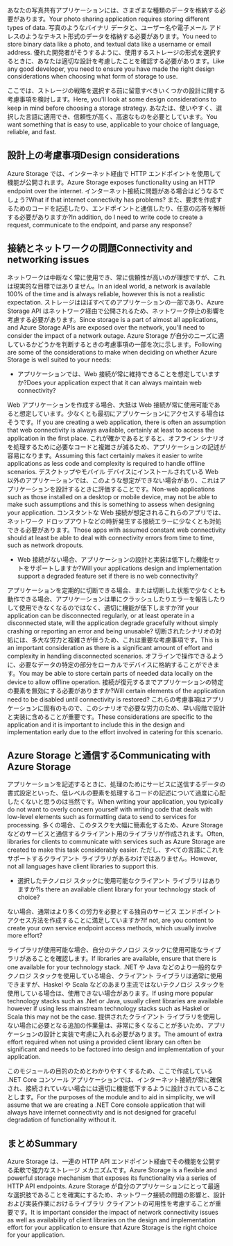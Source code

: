 <span data-ttu-id="0f125-101">あなたの写真共有アプリケーションには、さまざまな種類のデータを格納する必要があります。</span><span class="sxs-lookup"><span data-stu-id="0f125-101">Your photo sharing application requires storing different types of data.</span></span> <span data-ttu-id="0f125-102">写真のようなバイナリ データと、ユーザー名や電子メール アドレスのようなテキスト形式のデータを格納する必要があります。</span><span class="sxs-lookup"><span data-stu-id="0f125-102">You need to store binary data like a photo, and textual data like a username or email address.</span></span> <span data-ttu-id="0f125-103">優れた開発者がそうするように、使用するストレージの形式を選択するときに、あなたは適切な設計を考慮したことを確認する必要があります。</span><span class="sxs-lookup"><span data-stu-id="0f125-103">Like any good developer, you need to ensure you have made the right design considerations when choosing what form of storage to use.</span></span>

<span data-ttu-id="0f125-104">ここでは、ストレージの戦略を選択する前に留意すべきいくつかの設計に関する考慮事項を検討します。</span><span class="sxs-lookup"><span data-stu-id="0f125-104">Here, you'll look at some design considerations to keep in mind before choosing a storage strategy.</span></span> <span data-ttu-id="0f125-105">あなたは、使いやすく、選択した言語に適用でき、信頼性が高く、高速なものを必要としています。</span><span class="sxs-lookup"><span data-stu-id="0f125-105">You want something that is easy to use, applicable to your choice of language, reliable, and fast.</span></span>

## <a name="design-considerations"></a><span data-ttu-id="0f125-106">設計上の考慮事項</span><span class="sxs-lookup"><span data-stu-id="0f125-106">Design considerations</span></span>

<span data-ttu-id="0f125-107">Azure Storage では、インターネット経由で HTTP エンドポイントを使用して機能が公開されます。</span><span class="sxs-lookup"><span data-stu-id="0f125-107">Azure Storage exposes functionality using an HTTP endpoint over the internet.</span></span> <span data-ttu-id="0f125-108">インターネット接続に問題がある場合はどうなるでしょう?</span><span class="sxs-lookup"><span data-stu-id="0f125-108">What if that internet connectivity has problems?</span></span> <span data-ttu-id="0f125-109">また、要求を作成するためのコードを記述したり、エンドポイントと通信したり、任意の応答を解析する必要がありますか?</span><span class="sxs-lookup"><span data-stu-id="0f125-109">In addition, do I need to write code to create a request, communicate to the endpoint, and parse any response?</span></span>

## <a name="connectivity-and-networking-issues"></a><span data-ttu-id="0f125-110">接続とネットワークの問題</span><span class="sxs-lookup"><span data-stu-id="0f125-110">Connectivity and networking issues</span></span>

<span data-ttu-id="0f125-111">ネットワークは中断なく常に使用でき、常に信頼性が高いのが理想ですが、これは現実的な目標ではありません。</span><span class="sxs-lookup"><span data-stu-id="0f125-111">In an ideal world, a network is available 100% of the time and is always reliable, however this is not a realistic expectation.</span></span> <span data-ttu-id="0f125-112">ストレージはほぼすべてのアプリケーションの一部であり、Azure Storage API はネットワーク経由で公開されるため、ネットワーク停止の影響を考慮する必要があります。</span><span class="sxs-lookup"><span data-stu-id="0f125-112">Since storage is a part of almost all applications, and Azure Storage APIs are exposed over the network, you'll need to consider the impact of a network outage.</span></span> <span data-ttu-id="0f125-113">Azure Storage が自分のニーズに適しているかどうかを判断するときの考慮事項の一部を次に示します。</span><span class="sxs-lookup"><span data-stu-id="0f125-113">Following are some of the considerations to make when deciding on whether Azure Storage is well suited to your needs:</span></span>

* <span data-ttu-id="0f125-114">アプリケーションでは、Web 接続が常に維持できることを想定していますか?</span><span class="sxs-lookup"><span data-stu-id="0f125-114">Does your application expect that it can always maintain web connectivity?</span></span>

<span data-ttu-id="0f125-115">Web アプリケーションを作成する場合、大抵は Web 接続が常に使用可能であると想定しています。少なくとも最初にアプリケーションにアクセスする場合はそうです。</span><span class="sxs-lookup"><span data-stu-id="0f125-115">If you are creating a web application, there is often an assumption that web connectivity is always available, certainly at least to access the application in the first place.</span></span> <span data-ttu-id="0f125-116">これが確かであるとすると、オフライン シナリオを処理するために必要なコードと複雑さが減るため、アプリケーションの記述が容易になります。</span><span class="sxs-lookup"><span data-stu-id="0f125-116">Assuming this fact certainly makes it easier to write applications as less code and complexity is required to handle offline scenarios.</span></span> <span data-ttu-id="0f125-117">デスクトップやモバイル デバイスにインストールされている Web 以外のアプリケーションでは、このような想定ができない場合があり、これはアプリケーションを設計するときに評価することです。</span><span class="sxs-lookup"><span data-stu-id="0f125-117">Non-web applications such as those installed on a desktop or mobile device, may not be able to make such assumptions and this is something to assess when designing your application.</span></span> <span data-ttu-id="0f125-118">コンスタントな Web 接続が想定されるこれらのアプリでは、ネットワーク ドロップアウトなどの時折発生する接続エラーに少なくとも対処できる必要があります。</span><span class="sxs-lookup"><span data-stu-id="0f125-118">Those apps with assumed constant web connectivity should at least be able to deal with connectivity errors from time to time, such as network dropouts.</span></span>

* <span data-ttu-id="0f125-119">Web 接続がない場合、アプリケーションの設計と実装は低下した機能セットをサポートしますか?</span><span class="sxs-lookup"><span data-stu-id="0f125-119">Will your applications design and implementation support a degraded feature set if there is no web connectivity?</span></span>

<span data-ttu-id="0f125-120">アプリケーションを定期的に切断できる場合、または切断した状態で少なくとも動作できる場合、アプリケーションは単にクラッシュしたりエラーを報告したりして使用できなくなるのではなく、適切に機能が低下しますか?</span><span class="sxs-lookup"><span data-stu-id="0f125-120">If your application can be disconnected regularly, or at least operate in a disconnected state, will the application degrade gracefully without simply crashing or reporting an error and being unusable?</span></span> <span data-ttu-id="0f125-121">切断されたシナリオの対処には、多大な労力と複雑さが伴うため、これは重要な考慮事項です。</span><span class="sxs-lookup"><span data-stu-id="0f125-121">This is an important consideration as there is a significant amount of effort and complexity in handling disconnected scenarios.</span></span> <span data-ttu-id="0f125-122">オフラインで操作できるように、必要なデータの特定の部分をローカルでデバイスに格納することができます。</span><span class="sxs-lookup"><span data-stu-id="0f125-122">You may be able to store certain parts of needed data locally on the device to allow offline operation.</span></span> <span data-ttu-id="0f125-123">接続が復元するまでアプリケーションの特定の要素を無効にする必要がありますか?</span><span class="sxs-lookup"><span data-stu-id="0f125-123">Will certain elements of the application need to be disabled until connectivity is restored?</span></span> <span data-ttu-id="0f125-124">これらの考慮事項はアプリケーションに固有のもので、このシナリオで必要な労力のため、早い段階で設計と実装に含めることが重要です。</span><span class="sxs-lookup"><span data-stu-id="0f125-124">These considerations are specific to the application and it is important to include this in the design and implementation early due to the effort involved in catering for this scenario.</span></span>

## <a name="communicating-with-azure-storage"></a><span data-ttu-id="0f125-125">Azure Storage と通信する</span><span class="sxs-lookup"><span data-stu-id="0f125-125">Communicating with Azure Storage</span></span>

<span data-ttu-id="0f125-126">アプリケーションを記述するときに、処理のためにサービスに送信するデータの書式設定といった、低レベルの要素を処理するコードの記述について過度に心配したくないと思うのは当然です。</span><span class="sxs-lookup"><span data-stu-id="0f125-126">When writing your application, you typically do not want to overly concern yourself with writing code that deals with low-level elements such as formatting data to send to services for processing.</span></span> <span data-ttu-id="0f125-127">多くの場合、このタスクを大幅に簡素化するため、Azure Storage などのサービスと通信するクライアント用のライブラリが作成されます。</span><span class="sxs-lookup"><span data-stu-id="0f125-127">Often, libraries for clients to communicate with services such as Azure Storage are created to make this task considerably easier.</span></span> <span data-ttu-id="0f125-128">ただし、すべての言語にこれをサポートするクライアント ライブラリがあるわけではありません。</span><span class="sxs-lookup"><span data-stu-id="0f125-128">However, not all languages have client libraries to support this.</span></span>

* <span data-ttu-id="0f125-129">選択したテクノロジ スタックに使用可能なクライアント ライブラリはありますか?</span><span class="sxs-lookup"><span data-stu-id="0f125-129">Is there an available client library for your technology stack of choice?</span></span>

<span data-ttu-id="0f125-130">ない場合、通常はより多くの労力を必要とする独自のサービス エンドポイント アクセス方法を作成することに満足していますか?</span><span class="sxs-lookup"><span data-stu-id="0f125-130">If not, are you content to create your own service endpoint access methods, which usually involve more effort?</span></span>

<span data-ttu-id="0f125-131">ライブラリが使用可能な場合、自分のテクノロジ スタックに使用可能なライブラリがあることを確認します。</span><span class="sxs-lookup"><span data-stu-id="0f125-131">If libraries are available, ensure that there is one available for your technology stack.</span></span> <span data-ttu-id="0f125-132">.NET や Java などのより一般的なテクノロジ スタックを使用している場合、クライアント ライブラリは通常に使用できますが、Haskel や Scala などのあまり主流ではないテクノロジ スタックを使用している場合は、使用できない場合があります。</span><span class="sxs-lookup"><span data-stu-id="0f125-132">If using more popular technology stacks such as .Net or Java, usually client libraries are available however if using less mainstream technology stacks such as Haskel or Scala this may not be the case.</span></span> <span data-ttu-id="0f125-133">提供されたクライアント ライブラリを使用しない場合に必要となる追加の作業量は、非常に多くなることが多いため、アプリケーションの設計と実装で考慮に入れる必要があります。</span><span class="sxs-lookup"><span data-stu-id="0f125-133">The amount of extra effort required when not using a provided client library can often be significant and needs to be factored into design and implementation of your application.</span></span>

<span data-ttu-id="0f125-134">このモジュールの目的のためとわかりやすくするため、ここで作成している .NET Core コンソール アプリケーションでは、インターネット接続が常に確保され、接続されていない場合には適切に機能低下するように設計されていることとします。</span><span class="sxs-lookup"><span data-stu-id="0f125-134">For the purposes of the module and to aid in simplicity, we will assume that we are creating a .NET Core console application that will always have internet connectivity and is not designed for graceful degradation of functionality without it.</span></span>

## <a name="summary"></a><span data-ttu-id="0f125-135">まとめ</span><span class="sxs-lookup"><span data-stu-id="0f125-135">Summary</span></span>

<span data-ttu-id="0f125-136">Azure Storage は、一連の HTTP API エンドポイント経由でその機能を公開する柔軟で強力なストレージ メカニズムです。</span><span class="sxs-lookup"><span data-stu-id="0f125-136">Azure Storage is a flexible and powerful storage mechanism that exposes its functionality via a series of HTTP API endpoints.</span></span> <span data-ttu-id="0f125-137">Azure Storage が自分のアプリケーションにとって最適な選択肢であることを確実にするため、ネットワーク接続の問題の影響と、設計および実装作業におけるライブラリ クライアントの可用性を考慮することが重要です。</span><span class="sxs-lookup"><span data-stu-id="0f125-137">It is important consider the impact of network connectivity issues as well as availability of client libraries on the design and implementation effort for your application to ensure that Azure Storage is the right choice for your application.</span></span>


